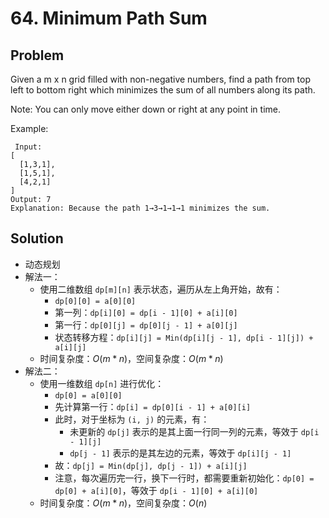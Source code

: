 # 64. Minimum Path Sum
## Problem

Given a m x n grid filled with non-negative numbers, find a path from top left to bottom right which minimizes the sum of all numbers along its path.

Note: You can only move either down or right at any point in time.

Example:

```
 Input:
[
  [1,3,1],
  [1,5,1],
  [4,2,1]
]
Output: 7
Explanation: Because the path 1→3→1→1→1 minimizes the sum.
```

## Solution

- 动态规划
- 解法一：
  - 使用二维数组 `dp[m][n]` 表示状态，遍历从左上角开始，故有：
    - `dp[0][0] = a[0][0]`
    - 第一列：`dp[i][0] = dp[i - 1][0] + a[i][0]`
    - 第一行：`dp[0][j] = dp[0][j - 1] + a[0][j]`
    - 状态转移方程：`dp[i][j] = Min(dp[i][j - 1], dp[i - 1][j]) + a[i][j]`
  - 时间复杂度：$O(m * n)$，空间复杂度：$O(m * n)$
- 解法二：
  - 使用一维数组 `dp[n]` 进行优化：
    - `dp[0] = a[0][0]`
    - 先计算第一行：`dp[i] = dp[0][i - 1] + a[0][i]`
    - 此时，对于坐标为 `(i, j)` 的元素，有：
      - 未更新的 `dp[j]` 表示的是其上面一行同一列的元素，等效于 `dp[i - 1][j]`
      - `dp[j - 1]` 表示的是其左边的元素，等效于 `dp[i][j - 1]`
    - 故：`dp[j] = Min(dp[j], dp[j - 1]) + a[i][j]`
    - 注意，每次遍历完一行，换下一行时，都需要重新初始化：`dp[0] = dp[0] + a[i][0]`，等效于 `dp[i - 1][0] + a[i][0]`
  - 时间复杂度：$O(m * n)$，空间复杂度：$O(n)$